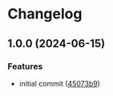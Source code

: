 # Changelog

## 1.0.0 (2024-06-15)


### Features

* initial commit ([45073b9](https://github.com/k3nsei/cda-dl/commit/45073b9dbf8ff10acdbcf9eec3b7cf2910cf0b04))
